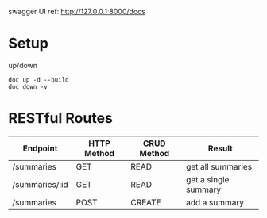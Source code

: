 swagger UI ref: http://127.0.0.1:8000/docs

# Setup

up/down
```shell
doc up -d --build
doc down -v
```
# RESTful Routes

|Endpoint|	HTTP Method| 	CRUD Method |	Result|
|--------|-------------|--------------|---------|
|/summaries|	GET| 	READ        |	get all summaries|
|/summaries/:id|	GET| 	READ        | 	get a single summary |
|/summaries|	POST| 	CREATE      | 	add a summary |